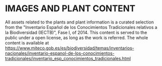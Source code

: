  # IMAGES AND PLANT CONTENT
All assets related to the plants and plant information is a curated selection from the "Inventario Español de los Conocimientos Tradicionales relativos a la Biodiversidad (IECTB)", Fase I, of 2014.
This content is served to the public under a open license, as long as the work is referred. 
The whole content is available at https://www.miteco.gob.es/es/biodiversidad/temas/inventarios-nacionales/inventario-espanol-de-los-conocimientos-tradicionales/inventario_esp_conocimientos_tradicionales.html
 